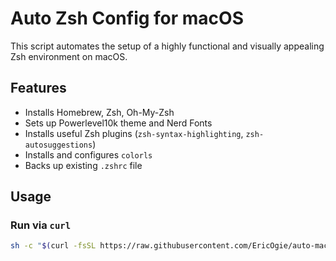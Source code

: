 # Auto Zsh Config for macOS

This script automates the setup of a highly functional and visually appealing Zsh environment on macOS.

## Features
- Installs Homebrew, Zsh, Oh-My-Zsh
- Sets up Powerlevel10k theme and Nerd Fonts
- Installs useful Zsh plugins (`zsh-syntax-highlighting`, `zsh-autosuggestions`)
- Installs and configures `colorls`
- Backs up existing `.zshrc` file

## Usage

### Run via `curl`
```sh
sh -c "$(curl -fsSL https://raw.githubusercontent.com/EricOgie/auto-mac-zsh-config/main/setup.sh)"